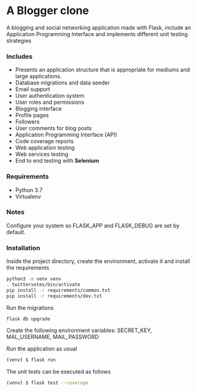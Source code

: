 # A Blogger clone
A blogging and social networking application made with Flask, include an Application Programming Interface and implements different unit testing strategies

### Includes
* Presents an application structure that is appropriate for mediums and large applications.
* Database migrations and data seeder
* Email support
* User authentication system
* User roles and permissions
* Blogging interface
* Profile pages
* Followers
* User comments for blog posts
* Application Programming Interface (API)
* Code coverage reports
* Web application testing
* Web services testing
* End to end testing with **Selenium**


### Requirements
* Python 3.7
* Virtualenv

### Notes
Configure your system so FLASK_APP and FLASK_DEBUG are set by default.

### Installation
Inside the project directory, create the environment, activate it and install the requirements
```sh
python3 -m venv venv
. twittervotes/bin/activate
pip install -r requirements/common.txt
pip install -r requirements/dev.txt
```

Run the migrations
```
flask db upgrade
```

Create the following environment variables:
SECRET_KEY, MAL_USERNAME, MAIL_PASSWORD

Run the application as usual
```sh
(venv) $ flask run
```

The unit tests can be executed as follows
```sh
(venv) $ flask test --coverage
```